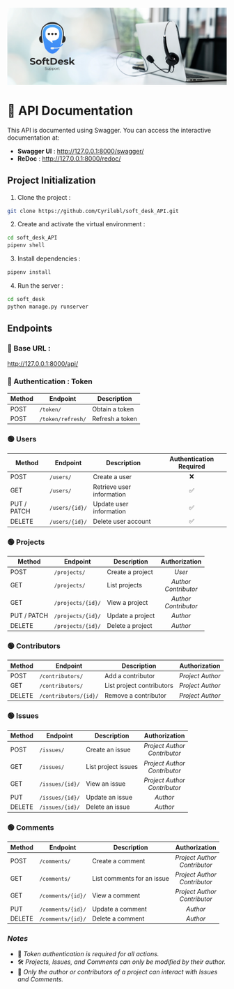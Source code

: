 ![SoftDesk banner](images/soft-desk-banner.png)

# 📜 API Documentation

This API is documented using Swagger. You can access the interactive documentation at:

- **Swagger UI** : http://127.0.0.1:8000/swagger/
- **ReDoc** : http://127.0.0.1:8000/redoc/

## Project Initialization

1. Clone the project :

```bash
git clone https://github.com/Cyrilebl/soft_desk_API.git
```

2. Create and activate the virtual environment :

```bash
cd soft_desk_API
pipenv shell
```

3. Install dependencies :

```bash
pipenv install
```

4. Run the server :

```bash
cd soft_desk
python manage.py runserver
```

## Endpoints

### 📍 Base URL :

http://127.0.0.1:8000/api/

### 🔑 Authentication : Token

| Method | Endpoint          | Description     |
| ------ | ----------------- | --------------- |
| POST   | `/token/`         | Obtain a token  |
| POST   | `/token/refresh/` | Refresh a token |

### 🟢 Users

| Method      | Endpoint       | Description               | Authentication Required |
| ----------- | -------------- | ------------------------- | :---------------------: |
| POST        | `/users/`      | Create a user             |           ❌            |
| GET         | `/users/`      | Retrieve user information |           ✅            |
| PUT / PATCH | `/users/{id}/` | Update user information   |           ✅            |
| DELETE      | `/users/{id}/` | Delete user account       |           ✅            |

### 🟢 Projects

| Method      | Endpoint          | Description      |       Authorization       |
| ----------- | ----------------- | ---------------- | :-----------------------: |
| POST        | `/projects/`      | Create a project |          _User_           |
| GET         | `/projects/`      | List projects    | _Author_<br>_Contributor_ |
| GET         | `/projects/{id}/` | View a project   | _Author_<br>_Contributor_ |
| PUT / PATCH | `/projects/{id}/` | Update a project |         _Author_          |
| DELETE      | `/projects/{id}/` | Delete a project |         _Author_          |

### 🟢 Contributors

| Method | Endpoint              | Description               |  Authorization   |
| ------ | --------------------- | ------------------------- | :--------------: |
| POST   | `/contributors/`      | Add a contributor         | _Project Author_ |
| GET    | `/contributors/`      | List project contributors | _Project Author_ |
| DELETE | `/contributors/{id}/` | Remove a contributor      | _Project Author_ |

### 🟢 Issues

| Method | Endpoint        | Description         |           Authorization           |
| ------ | --------------- | ------------------- | :-------------------------------: |
| POST   | `/issues/`      | Create an issue     | _Project Author_<br>_Contributor_ |
| GET    | `/issues/`      | List project issues | _Project Author_<br>_Contributor_ |
| GET    | `/issues/{id}/` | View an issue       | _Project Author_<br>_Contributor_ |
| PUT    | `/issues/{id}/` | Update an issue     |             _Author_              |
| DELETE | `/issues/{id}/` | Delete an issue     |             _Author_              |

### 🟢 Comments

| Method | Endpoint          | Description                |           Authorization           |
| ------ | ----------------- | -------------------------- | :-------------------------------: |
| POST   | `/comments/`      | Create a comment           | _Project Author_<br>_Contributor_ |
| GET    | `/comments/`      | List comments for an issue | _Project Author_<br>_Contributor_ |
| GET    | `/comments/{id}/` | View a comment             | _Project Author_<br>_Contributor_ |
| PUT    | `/comments/{id}/` | Update a comment           |             _Author_              |
| DELETE | `/comments/{id}/` | Delete a comment           |             _Author_              |

### _Notes_

- 🔐 _Token authentication is required for all actions._
- 🛠️ _Projects, Issues, and Comments can only be modified by their author._
- 👥 _Only the author or contributors of a project can interact with Issues and Comments._
